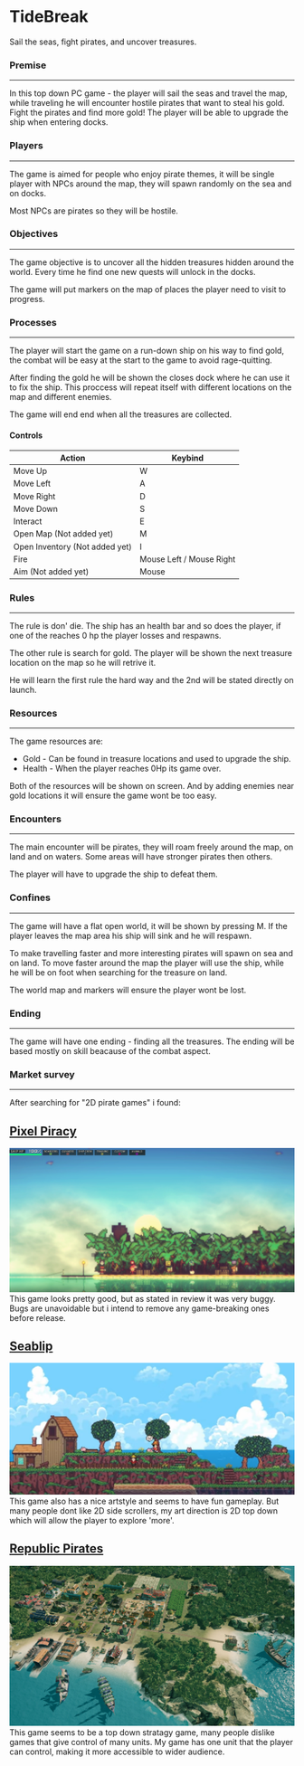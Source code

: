 # TideBreak
Sail the seas, fight pirates, and uncover treasures.

### Premise 
___
In this top down PC game - the player will sail the seas and travel the map, while traveling he will encounter hostile pirates that want to steal his gold. Fight the pirates and find more gold! The player will be able to upgrade the ship when entering docks. 

### Players
___
The game is aimed for people who enjoy pirate themes, it will be single player with NPCs around the map, they will spawn randomly on the sea and on docks.

Most NPCs are pirates so they will be hostile.

### Objectives 
___
The game objective is to uncover all the hidden treasures hidden around the world. Every time he find one new quests will unlock in the docks.

The game will put markers on the map of places the player need to visit to progress.
### Processes
___
The player will start the game on a run-down ship on his way to find gold, the combat will be easy at the start to the game to avoid rage-quitting.

After finding the gold he will be shown the closes dock where he can use it to fix the ship. This proccess will repeat itself with different locations on the map and different enemies.

The game will end end when all the treasures are collected.
#### Controls
| Action | Keybind |
| - | - |
| Move Up | W |
| Move Left | A |
| Move Right | D |
| Move Down | S |
| Interact | E |
| Open Map (Not added yet) | M | 
| Open Inventory (Not added yet) | I |
| Fire | Mouse Left / Mouse Right |
| Aim (Not added yet) | Mouse |
### Rules
___
The rule is don' die. The ship has an health bar and so does the player, if one of the reaches 0 hp the player losses and respawns.

The other rule is search for gold. The player will be shown the next treasure location on the map so he will retrive it.

He will learn the first rule the hard way and the 2nd will be stated directly on launch.
### Resources
___
The game resources are:
- Gold - Can be found in treasure locations and used to upgrade the ship.
- Health - When the player reaches 0Hp its game over.

Both of the resources will be shown on screen. And by adding enemies near gold locations it will ensure the game wont be too easy.

### Encounters
___
The main encounter will be pirates, they will roam freely around the map, on land and on waters. Some areas will have stronger pirates then others.

The player will have to upgrade the ship to defeat them.

### Confines
___
The game will have a flat open world, it will be shown by pressing M. If the player leaves the map area his ship will sink and he will respawn.

To make travelling faster and more interesting pirates will spawn on sea and on land. To move faster around the map the player will use the ship, while he will be on foot when searching for the treasure on land.

The world map and markers will ensure the player wont be lost.

### Ending
___
The game will have one ending - finding all the treasures. The ending will be based mostly on skill beacause of the combat aspect. 

### Market survey
___
After searching for "2D pirate games" i found:

## [Pixel Piracy](https://store.steampowered.com/app/264140/Pixel_Piracy/)
![alt text](image-1.png)
This game looks pretty good, but as stated in review it was very buggy. Bugs are unavoidable but i intend to remove any game-breaking ones before release.


## [Seablip](https://www.rockpapershotgun.com/seablip-is-a-pixel-art-pirate-em-up-out-now-in-early-access)
![alt text](image.png)
This game also has a nice artstyle and seems to have fun gameplay. But many people dont like 2D side scrollers, my art direction is 2D top down which will allow the player to explore 'more'.

## [Republic Pirates](https://store.epicgames.com/en-US/p/republic-of-pirates-b6dfa6)
![alt text](image-2.png)
This game seems to be a top down stratagy game, many people dislike games that give control of many units. My game has one unit that the player can control, making it more accessible to wider audience.
